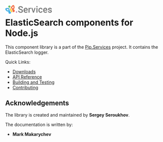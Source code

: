 # <img src="https://github.com/pip-services/pip-services/raw/master/design/Logo.png" alt="Pip.Services Logo" style="max-width:30%"> <br/> ElasticSearch components for Node.js

This component library is a part of the [Pip.Services](https://github.com/pip-services/pip-services) project.
It contains the ElasticSearch logger.

Quick Links:

* [Downloads](https://github.com/pip-services-node/pip-services-elasticsearch-node/blob/master/doc/Downloads.md)
* [API Reference]()
* [Building and Testing](https://github.com/pip-services-node/pip-services-elasticsearch-node/blob/master/doc/Development.md)
* [Contributing](https://github.com/pip-services-node/pip-services-elasticsearch-node/blob/master/doc/Development.md/#contrib)

## Acknowledgements

The library is created and maintained by **Sergey Seroukhov**.

The documentation is written by:
- **Mark Makarychev**